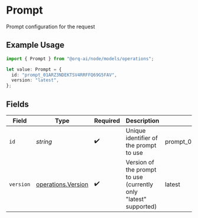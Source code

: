 # Prompt

Prompt configuration for the request

## Example Usage

```typescript
import { Prompt } from "@orq-ai/node/models/operations";

let value: Prompt = {
  id: "prompt_01ARZ3NDEKTSV4RRFFQ69G5FAV",
  version: "latest",
};
```

## Fields

| Field                                                            | Type                                                             | Required                                                         | Description                                                      | Example                                                          |
| ---------------------------------------------------------------- | ---------------------------------------------------------------- | ---------------------------------------------------------------- | ---------------------------------------------------------------- | ---------------------------------------------------------------- |
| `id`                                                             | *string*                                                         | :heavy_check_mark:                                               | Unique identifier of the prompt to use                           | prompt_01ARZ3NDEKTSV4RRFFQ69G5FAV                                |
| `version`                                                        | [operations.Version](../../models/operations/version.md)         | :heavy_check_mark:                                               | Version of the prompt to use (currently only "latest" supported) | latest                                                           |